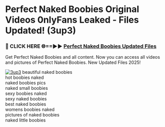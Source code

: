 # Perfect Naked Boobies Original Videos 0nlyFans Leaked - Files Updated! (3up3)

<h3>🔴 CLICK HERE 🌐==►► <a href="https://tinyurl.com/yckcrads" rel="nofollow">Perfect Naked Boobies Updated Files</a></h3>

Get Perfect Naked Boobies and all content. Now you can access all videos and pictures of Perfect Naked Boobies. New Updated Files 2025!

[![3up3](https://i.imgur.com/hpKpOFt.gif)](https://tinyurl.com/yckcrads)
beautiful naked boobies<br>
hot boobies naked<br>
naked boobies pics<br>
naked small boobies<br>
sexy boobies naked<br>
sexy naked boobies<br>
best naked boobies<br>
womens boobies naked<br>
pictures of naked boobies<br>
naked little boobies